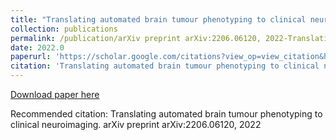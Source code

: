 ```yaml
---
title: "Translating automated brain tumour phenotyping to clinical neuroimaging"
collection: publications
permalink: /publication/arXiv preprint arXiv:2206.06120, 2022-Translating automated brain tumour phenotyping to clinical neuroimaging
date: 2022.0
paperurl: 'https://scholar.google.com/citations?view_op=view_citation&hl=en&user=CVvowJAAAAAJ&pagesize=100&citation_for_view=CVvowJAAAAAJ:iH-uZ7U-co4C'
citation: 'Translating automated brain tumour phenotyping to clinical neuroimaging. arXiv preprint arXiv:2206.06120, 2022'
---
```

[Download paper here](https://scholar.google.com/citations?view_op=view_citation&hl=en&user=CVvowJAAAAAJ&pagesize=100&citation_for_view=CVvowJAAAAAJ:iH-uZ7U-co4C)

Recommended citation: Translating automated brain tumour phenotyping to clinical neuroimaging. arXiv preprint arXiv:2206.06120, 2022